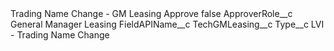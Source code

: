<?xml version="1.0" encoding="UTF-8"?>
<CustomMetadata xmlns="http://soap.sforce.com/2006/04/metadata" xmlns:xsi="http://www.w3.org/2001/XMLSchema-instance" xmlns:xsd="http://www.w3.org/2001/XMLSchema">
    <label>Trading Name Change - GM Leasing Approve</label>
    <protected>false</protected>
    <values>
        <field>ApproverRole__c</field>
        <value xsi:type="xsd:string">General Manager Leasing</value>
    </values>
    <values>
        <field>FieldAPIName__c</field>
        <value xsi:type="xsd:string">TechGMLeasing__c</value>
    </values>
    <values>
        <field>Type__c</field>
        <value xsi:type="xsd:string">LVI - Trading Name Change</value>
    </values>
</CustomMetadata>
